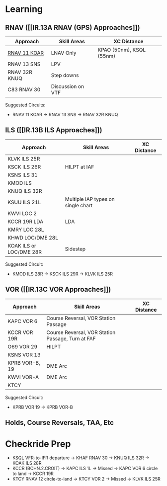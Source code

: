 # Learning
## RNAV ([[IR.13A RNAV (GPS) Approaches]])
| Approach                                                                                    | Skill Areas       | XC Distance              |
| ------------------------------------------------------------------------------------------- | ----------------- | ------------------------ |
| [RNAV 11 KOAR](https://www.flightaware.com/resources/airport/OAR/IAP/RNAV+(GPS)+RWY+11/pdf) | LNAV Only         | KPAO (50nm), KSQL (55nm) |
| RNAV 13 SNS                                                                                 | LPV               |                          |
| RNAV 32R KNUQ                                                                               | Step downs        |                          |
| C83 RNAV 30                                                                                 | Discussion on VTF |                          |

Suggested Circuits: 
- RNAV 11 KOAR -> RNAV 13 SNS -> RNAV 32R KNUQ

## ILS ([[IR.13B ILS Approaches]])
| Approach                | Skill Areas                        | XC Distance |
| ----------------------- | ---------------------------------- | ----------- |
| KLVK ILS 25R            |                                    |             |
| KSCK ILS 26R            | HILPT at IAF                       |             |
| KSNS ILS 31             |                                    |             |
| KMOD ILS                |                                    |             |
| KNUQ ILS 32R            |                                    |             |
| KSUU ILS 21L            | Multiple IAP types on single chart |             |
| KWVI LOC 2              |                                    |             |
| KCCR 19R LDA            | LDA                                |             |
| KMRY LOC 28L            |                                    |             |
| KHWD LOC/DME 28L        |                                    |             |
| KOAK ILS or LOC/DME 28R | Sidestep                           |             |

Suggested Circuit:
- KMOD ILS 28R -> KSCK ILS 29R -> KLVK ILS 25R

## VOR ([[IR.13C VOR Approaches]])
| Approach       | Skill Areas                                       | XC Distance |
| -------------- | ------------------------------------------------- | ----------- |
| KAPC VOR 6     | Course Reversal, VOR Station Passage              |             |
| KCCR VOR 19R   | Course Reversal, VOR Station Passage, Turn at FAF |             |
| O69 VOR 29     | HILPT                                             |             |
| KSNS VOR 13    |                                                   |             |
| KPRB VOR-B, 19 | DME Arc                                           |             |
| KWVI VOR-A     | DME Arc                                           |             |
| KTCY           |                                                   |             |

Suggested Circuit:
- KPRB VOR 19 -> KPRB VOR-B

## Holds, Course Reversals, TAA, Etc

# Checkride Prep
- KSQL VFR-to-IFR departure -> KHAF RNAV 30 -> KNUQ ILS 32R -> KOAK ILS 28R
- KCCR (BCHN.2.CROIT) -> KAPC ILS 1L -> Missed -> KAPC VOR 6 circle to land -> KCCR 19R
- KTCY RNAV 12 circle-to-land -> KTCY VOR 2 -> Missed -> KLVK ILS 25R